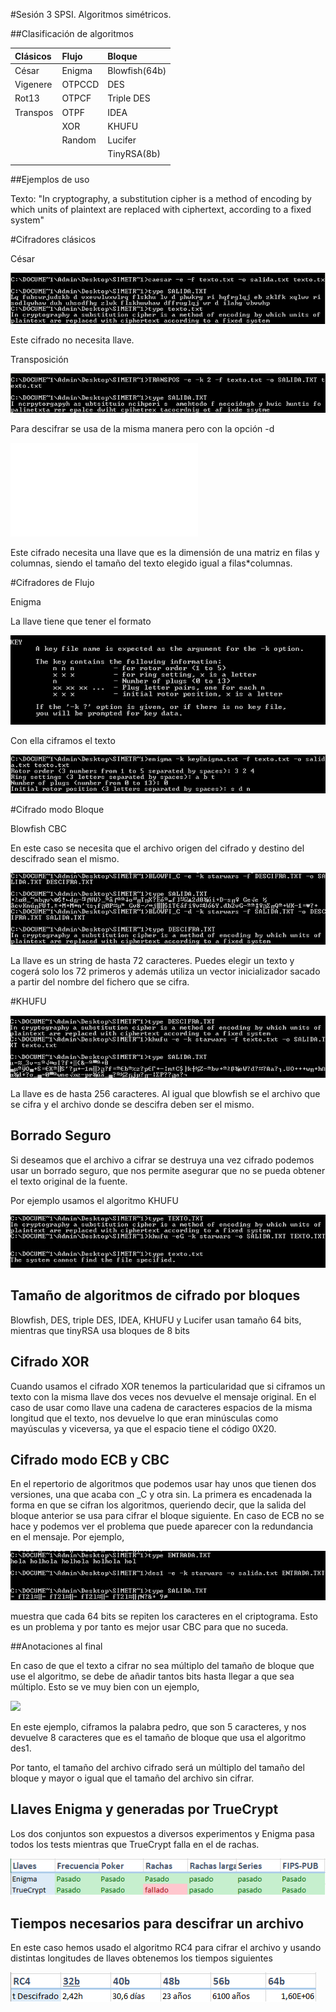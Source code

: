 #Sesión 3 SPSI. Algoritmos simétricos.


##Clasificación de algoritmos

| Clásicos   | Flujo     |  Bloque     |
| :------------- | :------------- | :------------ |
| César      | Enigma   | Blowfish(64b) |
|  Vigenere  |  OTPCCD  | DES  |
| Rot13      |  OTPCF   | Triple DES |
| Transpos   | OTPF     | IDEA |
|            | XOR      |  KHUFU|
|            | Random   |  Lucifer |
|            |          | TinyRSA(8b)  |
|            |          |          |


##Ejemplos de uso


Texto:
"In cryptography, a substitution cipher is a method of encoding by which units of plaintext are replaced with ciphertext, according to a fixed system"

#Cifradores clásicos

César

![](imgs/cesar.png)

Este cifrado no necesita llave.

Transposición

![](imgs/transpos.png)

Para descifrar se usa de la misma manera pero con la opción -d

![](imgs/descifrado.txt)

Este cifrado necesita una llave que es la dimensión de una matriz en filas y columnas, siendo el tamaño del texto elegido igual a filas*columnas.

#Cifradores de Flujo

Enigma

La llave tiene que tener el formato

![](imgs/enigmakey.png)

Con ella ciframos el texto

![](imgs/enigma.png)

#Cifrado modo Bloque

Blowfish CBC

En este caso se necesita que el archivo origen del cifrado y destino del descifrado sean el mismo.

![](imgs/blowfish.png)

La llave es un string de hasta 72 caracteres. Puedes elegir un texto y cogerá solo los 72 primeros y además utiliza un vector inicializador sacado a partir del nombre del fichero que se cifra.

#KHUFU

![](imgs/khufu.png)

La  llave es de hasta 256 caracteres. Al igual que blowfish se el archivo que se cifra y el archivo donde se descifra deben ser el mismo.



## Borrado Seguro

Si deseamos que el archivo a cifrar se destruya una vez cifrado podemos usar un borrado seguro, que nos permite asegurar que no se pueda obtener el texto original de la fuente.

Por ejemplo usamos el algoritmo KHUFU

![](imgs/borrado.png)

## Tamaño de algoritmos de cifrado por bloques

Blowfish, DES, triple DES, IDEA, KHUFU y Lucifer usan tamaño 64 bits, mientras que tinyRSA usa bloques de 8 bits

## Cifrado XOR

Cuando usamos el cifrado XOR tenemos la particularidad que si ciframos un texto con la misma llave dos veces nos devuelve el mensaje original. En el caso de usar como llave una cadena de caracteres espacios de la misma longitud que el texto, nos devuelve lo que eran minúsculas como mayúsculas y viceversa, ya que el espacio tiene el código 0X20.

## Cifrado modo ECB y CBC

En el repertorio de algoritmos que podemos usar hay unos que tienen dos versiones, una que acaba con \_C y otra sin. La primera es encadenada la forma en que se cifran los algoritmos, queriendo decir, que la salida del bloque anterior se usa para cifrar el bloque siguiente. En caso de ECB no se hace y podemos ver el problema que puede aparecer con la redundancia en el mensaje. Por ejemplo,

![](imgs/ecb.png)

muestra que cada 64 bits se repiten los caracteres en el criptograma. Esto es un problema y por tanto es mejor usar CBC para que no suceda.


##Anotaciones al final

En caso de que el texto a cifrar no sea múltiplo del tamaño de bloque que use el algoritmo, se debe de añadir tantos bits hasta llegar a que sea múltiplo. Esto se ve muy bien con un ejemplo,

![](imgs/padding)

En este ejemplo, ciframos la palabra pedro, que son 5 caracteres, y nos devuelve 8 caracteres que es el tamaño de bloque que usa el algoritmo des1.

Por tanto, el tamaño del archivo cifrado será un múltiplo del tamaño del bloque y mayor o igual que el tamaño del archivo sin cifrar.

## Llaves Enigma y generadas por TrueCrypt

Los dos conjuntos son expuestos a diversos experimentos y Enigma pasa todos los tests mientras que TrueCrypt falla en el de rachas.

![](imgs/analisis.png)

## Tiempos necesarios para descifrar un archivo 

En este caso hemos usado el algoritmo RC4 para cifrar el archivo y usando distintas longitudes de llaves obtenemos los tiempos siguientes

![](imgs/rc4.png)

